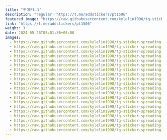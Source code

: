 ```yaml
---
title: "千咲Pt.1"
description: "regular: https://t.me/addstickers/pt1506"
featured_image: "https://raw.githubusercontent.com/kylelin1998/tg-sticker-spreading-worldwide-images/main/img/7684c835-1416-4c01-8ba3-a76bc0f4cda1.jpg"
link: "https://t.me/addstickers/pt1506"
weight: 3
date: 2024-05-26T08:01:56+08:00
images:
  - https://raw.githubusercontent.com/kylelin1998/tg-sticker-spreading-worldwide-images/main/img/7684c835-1416-4c01-8ba3-a76bc0f4cda1.jpg
  - https://raw.githubusercontent.com/kylelin1998/tg-sticker-spreading-worldwide-images/main/img/1996e71b-580f-4748-af8e-0ec3206121a7.jpg
  - https://raw.githubusercontent.com/kylelin1998/tg-sticker-spreading-worldwide-images/main/img/ff4282d1-9ffc-4efa-9c5f-5db5b4b5dc13.jpg
  - https://raw.githubusercontent.com/kylelin1998/tg-sticker-spreading-worldwide-images/main/img/6bffd6aa-6e82-4c33-ae19-8724e50d837f.jpg
  - https://raw.githubusercontent.com/kylelin1998/tg-sticker-spreading-worldwide-images/main/img/68dbe91d-7403-4255-8856-40c871bbb1ba.jpg
  - https://raw.githubusercontent.com/kylelin1998/tg-sticker-spreading-worldwide-images/main/img/5799fe67-3ee0-4d7e-942d-96e0efa9f233.jpg
  - https://raw.githubusercontent.com/kylelin1998/tg-sticker-spreading-worldwide-images/main/img/c0e45402-ac37-4a1c-9a85-6b880fb60bf4.jpg
  - https://raw.githubusercontent.com/kylelin1998/tg-sticker-spreading-worldwide-images/main/img/199c7d84-5575-4160-8574-946f499acaf4.jpg
  - https://raw.githubusercontent.com/kylelin1998/tg-sticker-spreading-worldwide-images/main/img/1b4bb62b-50ab-4541-91b7-d654a1f1e083.jpg
  - https://raw.githubusercontent.com/kylelin1998/tg-sticker-spreading-worldwide-images/main/img/ae434496-52b4-4e4a-a93f-f5ddf1b0e0fa.jpg
  - https://raw.githubusercontent.com/kylelin1998/tg-sticker-spreading-worldwide-images/main/img/3781a952-f6c1-4c71-9e9f-4184887b2b48.jpg
  - https://raw.githubusercontent.com/kylelin1998/tg-sticker-spreading-worldwide-images/main/img/a89c2b08-532f-470b-895e-2b3f784393bf.jpg
  - https://raw.githubusercontent.com/kylelin1998/tg-sticker-spreading-worldwide-images/main/img/df5cfffe-068d-4359-9749-9f433a435b74.jpg
  - https://raw.githubusercontent.com/kylelin1998/tg-sticker-spreading-worldwide-images/main/img/5e6d97cf-287d-4c08-a2a8-8f1ac388355e.jpg
  - https://raw.githubusercontent.com/kylelin1998/tg-sticker-spreading-worldwide-images/main/img/c9da17ff-a1ab-4428-90f8-5ae42e05e719.jpg
  - https://raw.githubusercontent.com/kylelin1998/tg-sticker-spreading-worldwide-images/main/img/946ed98c-904f-45de-8d45-1ffa1c7899cd.jpg
  - https://raw.githubusercontent.com/kylelin1998/tg-sticker-spreading-worldwide-images/main/img/ceb85c85-e0e7-4bfb-aac2-4a4c177923d7.jpg
  - https://raw.githubusercontent.com/kylelin1998/tg-sticker-spreading-worldwide-images/main/img/e6aa54be-08dd-4d14-bc38-d573bb72da97.jpg
  - https://raw.githubusercontent.com/kylelin1998/tg-sticker-spreading-worldwide-images/main/img/797de08a-8591-445b-9a42-ade75daaf58e.jpg
  - https://raw.githubusercontent.com/kylelin1998/tg-sticker-spreading-worldwide-images/main/img/8f6366b5-99bb-47f3-9bdf-739b34759889.jpg
---
```


